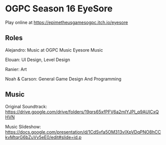 

# OGPC Season 16 EyeSore

Play online at https://epimetheusgamesogpc.itch.io/eyesore

## Roles

Alejandro: Music at OGPC Music Eyesore Music 

Elouan: UI Design, Level Design

Ranier: Art

Noah & Carson: General Game Design And Programming

## Music

Original Soundtrack:
https://drive.google.com/drive/folders/19qrs65xfPFV6a2mlYJPI_q9AUICxQHVN 

Music Slideshow: 
https://docs.google.com/presentation/d/1CdSvfa5OM313vIXpVDqPNO8hCCkvMtqrG6bZuVv5eE0/edit#slide=id.p 





